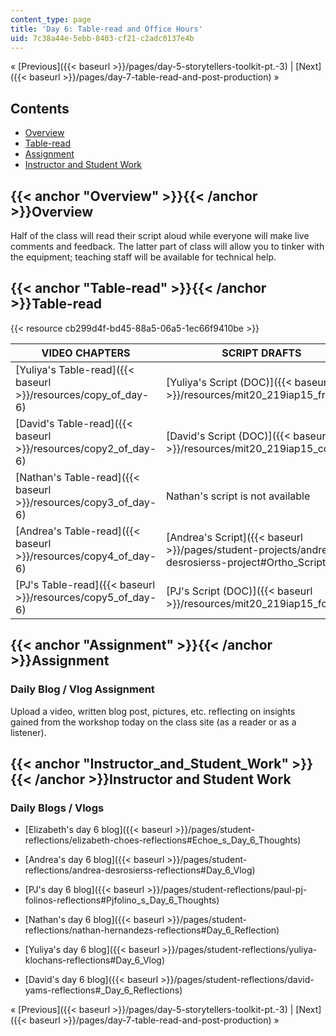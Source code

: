 ```yaml
---
content_type: page
title: 'Day 6: Table-read and Office Hours'
uid: 7c38a44e-5ebb-8403-cf21-c2adc0137e4b
---
```


« [Previous]({{< baseurl >}}/pages/day-5-storytellers-toolkit-pt.-3) | [Next]({{< baseurl >}}/pages/day-7-table-read-and-post-production) »

Contents
--------

*   [Overview](#Overview)
*   [Table-read](#Table-read)
*   [Assignment](#Assignment)
*   [Instructor and Student Work](#Instructor_and_Student_Work)

{{< anchor "Overview" >}}{{< /anchor >}}Overview
------------------------------------------------

Half of the class will read their script aloud while everyone will make live comments and feedback. The latter part of class will allow you to tinker with the equipment; teaching staff will be available for technical help.

{{< anchor "Table-read" >}}{{< /anchor >}}Table-read
----------------------------------------------------

{{< resource cb299d4f-bd45-88a5-06a5-1ec66f9410be >}}

| VIDEO CHAPTERS | SCRIPT DRAFTS |
| --- | --- |
| [Yuliya's Table-read]({{< baseurl >}}/resources/copy_of_day-6) | [Yuliya's Script (DOC)]({{< baseurl >}}/resources/mit20_219iap15_fractals) |
| [David's Table-read]({{< baseurl >}}/resources/copy2_of_day-6) | [David's Script (DOC)]({{< baseurl >}}/resources/mit20_219iap15_cold) |
| [Nathan's Table-read]({{< baseurl >}}/resources/copy3_of_day-6) | Nathan's script is not available |
| [Andrea's Table-read]({{< baseurl >}}/resources/copy4_of_day-6) | [Andrea's Script]({{< baseurl >}}/pages/student-projects/andrea-desrosierss-project#Ortho_Script) |
| [PJ's Table-read]({{< baseurl >}}/resources/copy5_of_day-6) | [PJ's Script (DOC)]({{< baseurl >}}/resources/mit20_219iap15_folino) 

{{< anchor "Assignment" >}}{{< /anchor >}}Assignment
----------------------------------------------------

### Daily Blog / Vlog Assignment

Upload a video, written blog post, pictures, etc. reflecting on insights gained from the workshop today on the class site (as a reader or as a listener).

{{< anchor "Instructor_and_Student_Work" >}}{{< /anchor >}}Instructor and Student Work
--------------------------------------------------------------------------------------

### Daily Blogs / Vlogs

*   [Elizabeth's day 6 blog]({{< baseurl >}}/pages/student-reflections/elizabeth-choes-reflections#Echoe_s_Day_6_Thoughts)
*   [Andrea's day 6 blog]({{< baseurl >}}/pages/student-reflections/andrea-desrosierss-reflections#Day_6_Vlog)
*   [PJ's day 6 blog]({{< baseurl >}}/pages/student-reflections/paul-pj-folinos-reflections#Pjfolino_s_Day_6_Thoughts)
*   [Nathan's day 6 blog]({{< baseurl >}}/pages/student-reflections/nathan-hernandezs-reflections#Day_6_Reflection)
*   [Yuliya's day 6 blog]({{< baseurl >}}/pages/student-reflections/yuliya-klochans-reflections#Day_6_Vlog)  
    
*   [David's day 6 blog]({{< baseurl >}}/pages/student-reflections/david-yams-reflections#_Day_6_Reflections)

« [Previous]({{< baseurl >}}/pages/day-5-storytellers-toolkit-pt.-3) | [Next]({{< baseurl >}}/pages/day-7-table-read-and-post-production) »